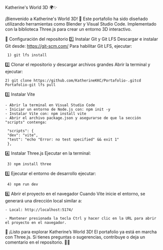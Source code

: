 Katherine's World 3D 🌍✨

¡Bienvenido a Katherine's World 3D! 🚀
Este portafolio ha sido diseñado utilizando herramientas como Blender y Visual Studio Code. 
Implementado con la biblioteca Three.js para crear un entorno 3D interactivo.



🔧 Configuración del repositorio
1️⃣ Instalar Git y Git LFS
Descargar e instalar Git desde: https://git-scm.com/
Para habilitar Git LFS, ejecutar:

     1) git lfs install

2️⃣ Clonar el repositorio y descargar archivos grandes
Abrir la terminal y ejecutar:

    2) git clone https://github.com/KatherineKKC/Portafolio-.gitcd Portafolio-git lfs pull

3️⃣ Instalar Vite

    - Abrir la terminal en Visual Studio Code
    - Iniciar un entorno de Node.js con: npm init -y
    - Instalar Vite con: npm install vite
    - Abrir el archivo package.json y asegurarse de que la sección "scripts" contenga:

     "scripts": {
     "dev": "vite",
     "test": "echo "Error: no test specified" && exit 1"
     },


4️⃣ Instalar Three.js
Ejecutar en la terminal:
     
     3) npm install three


5️⃣ Ejecutar el entorno de desarrollo ejecutar: 
  
     4) npm run dev


6️⃣ Abrir el proyecto en el navegador
Cuando Vite inicie el entorno, se generará una dirección local similar a:

    - Local: http://localhost:5174/

    - Mantener presionada la tecla Ctrl y hacer clic en la URL para abrir el proyecto en el navegador.

    
🚀 ¡Listo para explorar Katherine’s World 3D!
El portafolio ya está en marcha con Three.js. Si tienes preguntas o sugerencias, contribuye o deja un comentario en el repositorio. 🎨✨
